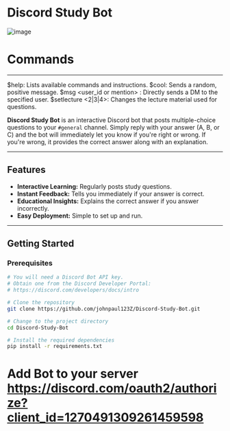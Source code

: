 # Discord Study Bot
![image](https://github.com/user-attachments/assets/81f1fcce-2542-4c35-ad62-51b094209432)

# Commands 
---

$help: Lists available commands and instructions.
$cool: Sends a random, positive message.
$msg <user_id or mention> <message>: Directly sends a DM to the specified user.
$setlecture <2|3|4>: Changes the lecture material used for questions.


**Discord Study Bot** is an interactive Discord bot that posts multiple-choice questions to your `#general` channel. Simply reply with your answer (A, B, or C) and the bot will immediately let you know if you're right or wrong. If you're wrong, it provides the correct answer along with an explanation.

---

## Features

- **Interactive Learning:** Regularly posts study questions.
- **Instant Feedback:** Tells you immediately if your answer is correct.
- **Educational Insights:** Explains the correct answer if you answer incorrectly.
- **Easy Deployment:** Simple to set up and run.

---


## Getting Started

### Prerequisites

```bash
# You will need a Discord Bot API key.
# Obtain one from the Discord Developer Portal:
# https://discord.com/developers/docs/intro

# Clone the repository
git clone https://github.com/johnpaul123Z/Discord-Study-Bot.git

# Change to the project directory
cd Discord-Study-Bot

# Install the required dependencies
pip install -r requirements.txt


```
# Add Bot to your server https://discord.com/oauth2/authorize?client_id=1270491309261459598 
